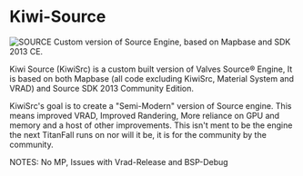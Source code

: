# Kiwi-Source
![SOURCE](https://github.com/Bradleyp123/Kiwi-Source/assets/87635756/0ad57f7a-82fb-4077-8d73-40e69dbc1d09)
Custom version of Source Engine, based on Mapbase and SDK 2013 CE.

Kiwi Source (KiwiSrc) is a custom built version of Valves Source®️ Engine, It is based on both Mapbase (all code excluding KiwiSrc, Material System and VRAD) and Source SDK 2013 Community Edition. 

KiwiSrc's goal is to create a "Semi-Modern" version of Source engine. This means improved VRAD, Improved Randering, More reliance on GPU and memory and a host of other improvements. This isn't ment to be the engine the next TitanFall runs on nor will it be, it is for the community by the community.

NOTES:
No MP, Issues with Vrad-Release and BSP-Debug
